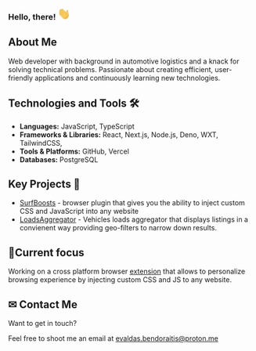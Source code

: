 ### Hello, there! <img src="wave.gif" height="25"/>


## About Me
Web developer with background in automotive logistics and a knack for solving technical problems. Passionate about creating efficient, user-friendly applications and continuously learning new technologies. 



## Technologies and Tools 🛠
* **Languages:** JavaScript, TypeScript
* **Frameworks & Libraries:** React, Next.js, Node.js, Deno, WXT, TailwindCSS, 
* **Tools & Platforms:** GitHub, Vercel
* **Databases:** PostgreSQL


## Key Projects 🧩
* [SurfBoosts](https://github.com/Evaldas-B/surf-boosts) - browser plugin that gives you the ability to inject custom CSS and JavaScript into any website
* [LoadsAggregator](https://github.com/Evaldas-B/loads-aggregator) - Vehicles loads aggregator that displays listings in a convienent way providing geo-filters to narrow down results.

<!---
<div style="display:flex; gap: 10px; justify-items: center">
    <a href="https://www.typescriptlang.org/" target="_blank">
        <img title="TypeScript" src="ts.png" height="50"/>
    </a>
    <a href="https://react.dev/" target="_blank">
        <img title="React" src="react.png" height="50"/>
    </a>
    <a href="https://nextjs.org/" target="_blank">
        <img title="Next.js" src="next.png" height="50"/>
    </a>
    <a href="https://tailwindcss.com/" target="_blank">
        <img title="Tailwind CSS" src="tailwind.png" height="50"/>
    </a>
    <a href="https://nodejs.org/en" target="_blank">
        <img title="Node" src="node.png" height="50"/>
    </a>
    <a href="https://deno.com/" target="_blank">
        <img title="Deno" src="deno.png" height="50"/>
    </a>
    <a href="https://supabase.com/" target="_blank">
        <img title="Supabase" src="supabase.png" height="50"/>
    </a>
    <a href="https://www.postgresql.org/" target="_blank">
        <img title="Postgres" src="postgres.png" height="50"/>
    </a>
    <a href="https://wxt.dev/" target="_blank">
        <img title="WXT" src="wxt.png" height="50"/>
    </a>
</div>
--->

## 🎯Current focus

Working on a cross platform browser <a href="https://github.com/evaldas-b/surf-boosts">extension</a> that allows to personalize browsing experience by injecting custom CSS and JS to any website.

## ✉ Contact Me

Want to get in touch?

Feel free to shoot me an email at evaldas.bendoraitis@proton.me
